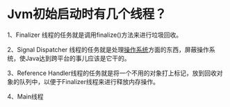 # Jvm初始启动时有几个线程？

1、Finalizer 线程的任务就是调用finalize\(\)方法来进行垃圾回收。

2、Signal Dispatcher 线程的任务就是处理[操作系统](http://lib.csdn.net/base/operatingsystem)方面的东西，屏蔽操作系统，使Java达到跨平台的事儿应该是它干的。

3、Reference Handler线程的任务就是将一个不用的对象打上标记，放到回收对象的队列中，以便于Finalizer线程来进行释放内存操作。

4、Main线程

